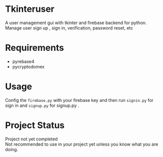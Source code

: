 # Tkinteruser
A user management gui with tkinter and firebase backend for python. Manage user sign up , sign in, verification, password reset, etc

# Requirements
* pyrebase4
* pycryptodomex

# Usage
Config the ```firebase.py``` with your firebase key and then run ```signin.py``` for sign in and  ```signup.py``` for signup.py .

# Project Status
Project not yet completed 
<br>
Not recommended to use in your project yet unless you know what you are doing.
